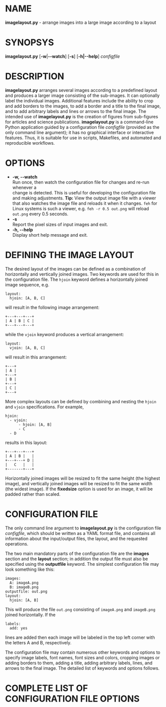 # NAME

**imagelayout.py** - arrange images into a large image according to a layout

# SYNOPSYS

**imagelayout.py** [**-w**|**--watch**] [**-s**] [**-h|--help**] _configfile_

# DESCRIPTION

**imagelayout.py** arranges several images according to a predefined
layout and produces a larger image consisting of the sub-images. It
can optionally label the individual images. Additional features
include the ability to crop and add borders to the images, to add a
border and a title to the final image, and to add arbitrary labels and
lines or arrows to the final image. The intended use of
**imagelayout.py** is the creation of figures from sub-figures for
articles and science publications. **imagelayout.py** is a
command-line Python application guided by a configuration file _configfile_
(provided as the only command line argument); it has
no graphical interface or interactive features. Thus, it is suitable
for use in scripts, Makefiles, and automated and reproducible
workflows.

# OPTIONS

* **-w, --watch**\
  Run once, then watch the configuration file for changes and re-run whenever a   
  change is detected. This is useful for developing the configuration file and 
  making adjustments. **Tip:** View the output image file with a viewer that 
  also watches the image file and reloads it when it changes. `feh` for Linux 
  systems is such a viewer, e.g. `feh -r 0.5 out.png` will reload `out.png` 
  every 0.5 seconds.
* **-s**\
  Report the pixel sizes of input images and exit.
* **-h, --help**\
  Display short help message and exit.
  
# DEFINING THE IMAGE LAYOUT

The desired layout of the images can be defined as a combination of
horizontally and vertically joined images. Two keywords are used for
this in the configuration file. The `hjoin` keyword defines a
horizontally joined image sequence, e.g.

~~~
layout:
  hjoin: [A, B, C]
~~~
will result in the following image arrangement:
~~~
+---+---+---+
| A | B | C |
+---+---+---+
~~~
while the `vjoin` keyword produces a vertical arrangement:
~~~
layout:
  vjoin: [A, B, C]
~~~
will result in this arrangement:
~~~
+---+
| A |
+---+
| B |
+---+
| C |
+---+
~~~

More complex layouts can be defined by combining and nesting the
`hjoin` and `vjoin` specifications. For example,

~~~
hjoin:
  - vjoin:
      - hjoin: [A, B]
      - C
  - D
~~~
results in this layout:
~~~
+---+---+---+
| A | B |   |
+---+---+ D |
|   C   |   |
+-------+---+
~~~

Horizontally joined images will be resized to fit the same height (the
highest image), and vertically joined images will be
resized to fit the same width (the widest image). If the **fixedsize** option
is used for an image, it will be padded rather than scaled.

# CONFIGURATION FILE

The only command line argument to **imagelayout.py** is the configuration
file _configfile_, which should be written as a YAML format file, and
contains all information about the input/output files, the layout, and
the requested operations.

The two main mandatory parts of the configuration file are the
**images** section and the **layout** section; in addition the output
file must also be specified using the **outputfile** keyword. The
simplest configuration file may look something like this:

~~~
images:
  A: imageA.png
  B: imageB.png
outputfile: out.png
layout:
  hjoin: [A, B]
~~~

This will produce the file `out.png` consisting of `imageA.png` and
`imageB.png` joined horizontally. If the

```
labels:
  add: yes
```

lines are added then each image will be labeled in the top left corner
with the letters A and B, respectively.

The configuration file may contain numerous other keywords and options
to specify image labels, font names, font sizes and colors,
cropping images or adding borders to them, adding a title, adding
arbitrary labels, lines, and arrows to the final image. The detailed
list of keywords and options follows.

# COMPLETE LIST OF CONFIGURATION FILE OPTIONS

